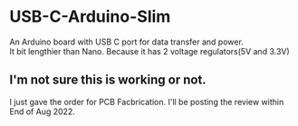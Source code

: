 # USB-C-Arduino-Slim <br />
An Arduino board with USB C port for data transfer and power.<br />
It bit lengthier than Nano. Because it has 2 voltage regulators(5V and 3.3V)<br />
## I'm not sure this is working or not.<br />
I just gave the order for PCB Facbrication. I'll be posting the review within End of Aug 2022.
